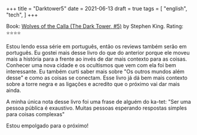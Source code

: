 +++
title = "Darktower5"
date = 2021-06-13
draft = true
tags = [
    "english",
    "tech",
]
+++

Book: [Wolves of the Calla (The Dark Tower, #5)](https://www.goodreads.com/review/show/1631915804) by Stephen King. Rating: ⭐️⭐️⭐️⭐️

Estou lendo essa série em português, então os reviews também serão em português.
Eu gostei mais desse livro do que do anterior porque ele moveu mais a história para a frente ao invés de dar mais contexto para as coisas. Conhecer uma nova cidade e os ocultismos que vem com ela foi bem interessante. Eu também curti saber mais sobre "Os outros mundos além desse" e como as coisas se conectam. Esse livro já dá bem mais contexto sobre a torre negra e as ligações e acredito que o próximo vai dar mais ainda.

A minha única nota desse livro foi uma frase de alguém do ka-tet: "Ser uma pessoa pública é exaustivo. Muitas pessoas esperando respostas simples para coisas complexas"

Estou empolgado para o próximo!
